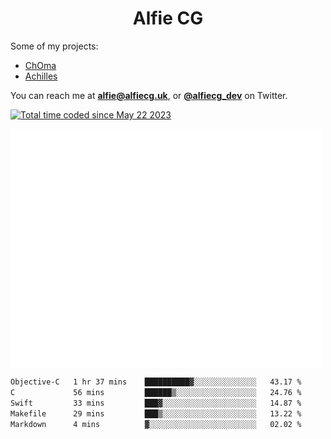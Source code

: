<h1 align="center">Alfie CG</h1>

Some of my projects:
* [ChOma](https://github.com/opa334/ChOma)
* [Achilles](https://github.com/alfiecg24/Achilles)

You can reach me at **alfie@alfiecg.uk**, or **[@alfiecg_dev](https://twitter.com/alfiecg_dev)** on Twitter.

<a href="https://wakatime.com/@61592169-b9cf-4af8-b6fa-8ac7d4369b01"><img src="https://wakatime.com/badge/user/61592169-b9cf-4af8-b6fa-8ac7d4369b01.svg" alt="Total time coded since May 22 2023" /></a>


<img align="center" src="/github-metrics.svg" alt="Metrics" width="500">

 <!--[![GitHub Streak](https://streak-stats.demolab.com/?user=alfiecg24)](https://git.io/streak-stats)-->

<!--START_SECTION:waka-->

```txt
Objective-C   1 hr 37 mins    ██████████▓░░░░░░░░░░░░░░   43.17 %
C             56 mins         ██████▒░░░░░░░░░░░░░░░░░░   24.76 %
Swift         33 mins         ███▓░░░░░░░░░░░░░░░░░░░░░   14.87 %
Makefile      29 mins         ███▒░░░░░░░░░░░░░░░░░░░░░   13.22 %
Markdown      4 mins          ▓░░░░░░░░░░░░░░░░░░░░░░░░   02.02 %
```

<!--END_SECTION:waka-->
